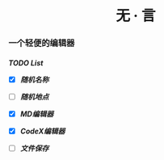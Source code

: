 <h1 align="center">无 · 言
<h3 align="left">一个轻便的编辑器
<h5 align="left"> TODO List

- [x] 随机名称
  
- [ ] 随机地点

- [x] MD编辑器

- [x] CodeX编辑器

- [ ] 文件保存

